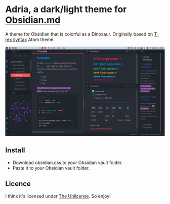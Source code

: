 # Adria, a dark/light theme for [Obsidian.md](https://obsidian.md/)

A theme for Obsidian that is colorful as a Dinosaur. Originally based on [T-rex syntax](https://atom.io/packages/t-rex-syntax) Atom theme.

![](adria.png)

## Install

- Download obsidian.css to your Obsidian vault folder.
- Paste it to your Obsidian vault folder.


## Licence

I think it's licensed under [The Unlicense](./LICENSE). So enjoy!
